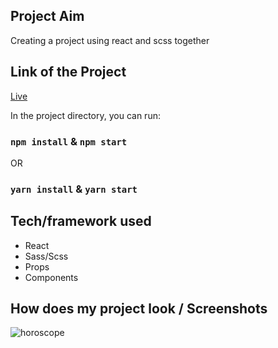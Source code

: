 
## Project Aim

Creating a project using react and scss together


##  Link of the Project
[Live](https://astrology-rct.vercel.app/)

In the project directory, you can run:

### `npm install`  &   `npm start`

OR

### `yarn install`   &  `yarn start`



## Tech/framework used

* React
* Sass/Scss
* Props
* Components


## How does my project look /  Screenshots
![horoscope]()









